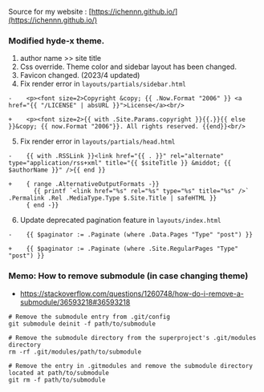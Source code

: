 Source for my website :  [https://ichennn.github.io/](https://ichennn.github.io/)


### Modified hyde-x theme.

1. author name >> site title
2. Css override. Theme color and sidebar layout has been changed.
3. Favicon changed.
(2023/4 updated)
4. Fix render error in `layouts/partials/sidebar.html`
```
-    <p><font size=2>Copyright &copy; {{ .Now.Format "2006" }} <a href="{{ "/LICENSE" | absURL }}">License</a><br/>

+    <p><font size=2>{{ with .Site.Params.copyright }}{{.}}{{ else }}&copy; {{ now.Format "2006"}}. All rights reserved. {{end}}<br/>
```
5. Fix render error in `layouts/partials/head.html`
```
-    {{ with .RSSLink }}<link href="{{ . }}" rel="alternate" type="application/rss+xml" title="{{ $siteTitle }} &middot; {{ $authorName }}" />{{ end }}

+    { range .AlternativeOutputFormats -}}
       {{ printf `<link href="%s" rel="%s" type="%s" title="%s" />` .Permalink .Rel .MediaType.Type $.Site.Title | safeHTML }}
     { end -}}
```
6. Update deprecated pagination feature in `layouts/index.html`
```
-    {{ $paginator := .Paginate (where .Data.Pages "Type" "post") }}

+    {{ $paginator := .Paginate (where .Site.RegularPages "Type" "post") }}
```


### Memo: How to remove submodule (in case changing theme)

* https://stackoverflow.com/questions/1260748/how-do-i-remove-a-submodule/36593218#36593218
```
# Remove the submodule entry from .git/config
git submodule deinit -f path/to/submodule

# Remove the submodule directory from the superproject's .git/modules directory
rm -rf .git/modules/path/to/submodule

# Remove the entry in .gitmodules and remove the submodule directory located at path/to/submodule
git rm -f path/to/submodule
```
